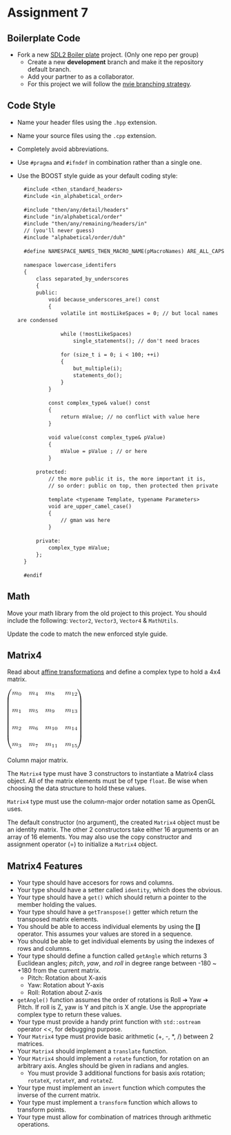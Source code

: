 # Assignment 7

## Boilerplate Code
* Fork a new [SDL2 Boiler plate](https://github.com/rroa/SDL2_OpenGL_BoilerPlate) project. (Only one repo per group)
  * Create a new **development** branch and make it the repository default branch.
  * Add your partner to as a collaborator.
  * For this project we will follow the [nvie branching strategy](http://nvie.com/posts/a-successful-git-branching-model/).

## Code Style
* Name your header files using the `.hpp` extension.
* Name your source files using the `.cpp` extension.
* Completely avoid abbreviations.
* Use `#pragma` and `#ifndef` in combination rather than a single one.
* Use the BOOST style guide as your default coding style:

        #include <then_standard_headers>
        #include <in_alphabetical_order>

        #include "then/any/detail/headers"
        #include "in/alphabetical/order"
        #include "then/any/remaining/headers/in"
        // (you'll never guess)
        #include "alphabetical/order/duh"

        #define NAMESPACE_NAMES_THEN_MACRO_NAME(pMacroNames) ARE_ALL_CAPS

        namespace lowercase_identifers
        {
            class separated_by_underscores
            {
            public:
                void because_underscores_are() const
                {
                    volatile int mostLikeSpaces = 0; // but local names are condensed

                    while (!mostLikeSpaces)
                        single_statements(); // don't need braces

                    for (size_t i = 0; i < 100; ++i)
                    {
                        but_multiple(i);
                        statements_do();
                    }             
                }

                const complex_type& value() const
                {
                    return mValue; // no conflict with value here
                }

                void value(const complex_type& pValue)
                {
                    mValue = pValue ; // or here
                }

            protected:
                // the more public it is, the more important it is,
                // so order: public on top, then protected then private

                template <typename Template, typename Parameters>
                void are_upper_camel_case()
                {
                    // gman was here                
                }

            private:
                complex_type mValue;
            };
        }

        #endif

## Math
Move your math library from the old project to this project. You should include the following: `Vector2`, `Vector3`, `Vector4` & `MathUtils`.

Update the code to match the new enforced style guide.

## Matrix4

Read about [affine transformations](http://mathworld.wolfram.com/AffineTransformation.html) and define a complex type to hold a 4x4 matrix.

![matrix](matrix.png)

Column major matrix.

The `Matrix4` type must have 3 constructors to instantiate a Matrix4 class object. All of the matrix elements must be of type `float`. Be wise when choosing the data structure to hold these values.

`Matrix4` type must use the column-major order notation same as OpenGL uses.

The default constructor (no argument), the created `Matrix4` object must be an identity matrix. The other 2 constructors take either 16 arguments or an array of 16 elements. You may also use the copy constructor and assignment operator (=) to initialize a `Matrix4` object.

## Matrix4 Features
* Your type should have accesors for rows and columns.
* Your type should have a setter called `identity`, which does the obvious.
* Your type should have a `get()` which should return a pointer to the member holding the values.
* Your type should have a `getTranspose()` getter which return the transposed matrix elements.
* You should be able to access individual elements by using the **[]** operator. This assumes your values are stored in a sequence.
* You should be able to get individual elements by using the indexes of rows and columns.
* Your type should define a function called `getAngle` which returns 3 Euclidean angles; *pitch*, *yaw*, and *roll* in degree range between -180 ~ +180 from the current matrix.
  * Pitch: Rotation about X-axis
  * Yaw: Rotation about Y-axis
  * Roll: Rotation about Z-axis
* `getAngle()` function assumes the order of rotations is Roll ➔ Yaw ➔ Pitch. If roll is Z, yaw is Y and pitch is X angle. Use the appropriate complex type to return these values.
* Your type must provide a handy print function with `std::ostream` operator *<<*, for debugging purpose.
* Your `Matrix4` type must provide basic arithmetic (+, -, *, /) between 2 matrices.
* Your `Matrix4` should implement a `translate` function.
* Your `Matrix4` should implement a `rotate` function, for rotation on an arbitrary axis. Angles should be given in radians and angles.
  * You must provide 3 additional functions for basis axis rotation; `rotateX`, `rotateY`, and `rotateZ`.
* Your type must implement an `invert` function which computes the inverse of the current matrix.
* Your type must implement a `transform` function which allows to transform points.
* Your type must allow for combination of matrices through arithmetic operations.